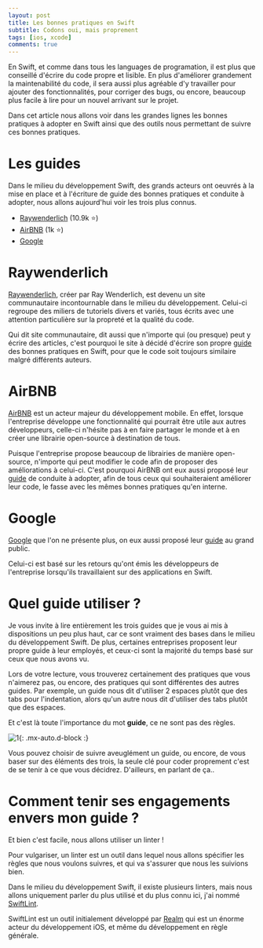 ```yaml
---
layout: post
title: Les bonnes pratiques en Swift
subtitle: Codons oui, mais proprement
tags: [ios, xcode]
comments: true
---
```


En Swift, et comme dans tous les languages de programation, il est plus que conseillé d'écrire du code propre et lisible. En plus d'améliorer grandement la maintenabilité du code, il sera aussi plus agréable d'y travailler pour ajouter des fonctionnalités, pour corriger des bugs, ou encore, beaucoup plus facile à lire pour un nouvel arrivant sur le projet.

Dans cet article nous allons voir dans les grandes lignes les bonnes pratiques à adopter en Swift ainsi que des outils nous permettant de suivre ces bonnes pratiques.


# Les guides

Dans le milieu du développement Swift, des grands acteurs ont oeuvrés à la mise en place et à l'écriture de guide des bonnes pratiques et conduite à adopter, nous allons aujourd'hui voir les trois plus connus.

- [Raywenderlich](https://github.com/raywenderlich/swift-style-guide) (10.9k ⭐️)
- [AirBNB](https://github.com/airbnb/swift) (1k ⭐️)
- [Google](https://google.github.io/swift/)


# Raywenderlich

[Raywenderlich](https://www.raywenderlich.com/), créer par Ray Wenderlich, est devenu un site communautaire incontournable dans le milieu du développement. Celui-ci regroupe des miliers de tutoriels divers et variés, tous écrits avec une attention particulière sur la propreté et la qualité du code.

Qui dit site communautaire, dit aussi que n'importe qui (ou presque) peut y écrire des articles, c'est pourquoi le site à décidé d'écrire son propre [guide](https://github.com/raywenderlich/swift-style-guide) des bonnes pratiques en Swift, pour que le code soit toujours similaire malgré différents auteurs.


# AirBNB

[AirBNB](https://github.com/airbnb) est un acteur majeur du développement mobile. En effet, lorsque l'entreprise développe une fonctionnalité qui pourrait être utile aux autres développeurs, celle-ci n'hésite pas à en faire partager le monde et à en créer une librairie open-source à destination de tous.

Puisque l'entreprise propose beaucoup de librairies de manière open-source, n'importe qui peut modifier le code afin de proposer des améliorations à celui-ci. C'est pourquoi AirBNB ont eux aussi proposé leur [guide](https://github.com/airbnb/swift) de conduite à adopter, afin de tous ceux qui souhaiteraient améliorer leur code, le fasse avec les mêmes bonnes pratiques qu'en interne.


# Google

[Google](https://google.github.io/swift/) que l'on ne présente plus, on eux aussi proposé leur [guide](https://google.github.io/swift/) au grand public.

Celui-ci est basé sur les retours qu'ont émis les développeurs de l'entreprise lorsqu'ils travaillaient sur des applications en Swift.


# Quel guide utiliser ?

Je vous invite à lire entièrement les trois guides que je vous ai mis à dispositions un peu plus haut, car ce sont vraiment des bases dans le milieu du développement Swift.
De plus, certaines entreprises proposent leur propre guide à leur employés, et ceux-ci sont la majorité du temps basé sur ceux que nous avons vu.

Lors de votre lecture, vous trouverez certainement des pratiques que vous n'aimerez pas, ou encore, des pratiques qui sont différentes des autres guides. Par exemple, un guide nous dit d'utiliser 2 espaces plutôt que des tabs pour l'indentation, alors qu'un autre nous dit d'utiliser des tabs plutôt que des espaces.

Et c'est là toute l'importance du mot **guide**, ce ne sont pas des règles.


![1](https://raw.githubusercontent.com/sonnyfournier/blog/master/assets/img/swift-best-practices/1.jpg){: .mx-auto.d-block :}


Vous pouvez choisir de suivre aveuglément un guide, ou encore, de vous baser sur des éléments des trois, la seule clé pour coder proprement c'est de se tenir à ce que vous décidrez.
D'ailleurs, en parlant de ça..


# Comment tenir ses engagements envers mon guide ?

Et bien c'est facile, nous allons utiliser un linter !

Pour vulgariser, un linter est un outil dans lequel nous allons spécifier les règles que nous voulons suivres, et qui va s'assurer que nous les suivions bien.

Dans le milieu du développement Swift, il existe plusieurs linters, mais nous allons uniquement parler du plus utilisé et du plus connu ici, j'ai nommé [SwiftLint](https://github.com/realm/SwiftLint).

SwiftLint est un outil initialement développé par [Realm](https://github.com/realm) qui est un énorme acteur du développement iOS, et même du développement en règle générale.

